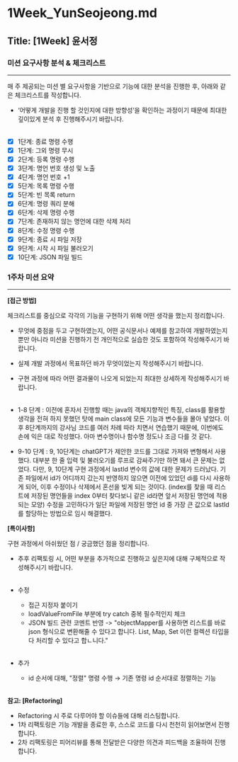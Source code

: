 # 1Week_YunSeojeong.md

## Title: [1Week] 윤서정

### 미션 요구사항 분석 & 체크리스트

---

매 주 제공되는 미션 별 요구사항을 기반으로 기능에 대한 분석을 진행한 후, 아래와 같은 체크리스트를 작성합니다.

- ‘어떻게 개발을 진행 할 것인지에 대한 방향성’을 확인하는 과정이기 때문에 최대한 깊이있게 분석 후 진행해주시기 바랍니다.
<br><br>

- [x] 1단계: 종료 명령 수행
- [x] 1단계: 그외 명령 무시
- [x] 2단계: 등록 명령 수행
- [x] 3단계: 명언 번호 생성 및 노출
- [x] 4단계: 명언 번호 +1
- [x] 5단계: 목록 명령 수행
- [x] 5단계: 빈 목록 return
- [x] 6단계: 명령 쿼리 분해
- [x] 6단계: 삭제 명령 수행
- [x] 7단계: 존재하지 않는 명언에 대한 삭제 처리
- [x] 8단계: 수정 명령 수행
- [x] 9단계: 종료 시 파일 저장
- [x] 9단계: 시작 시 파일 불러오기
- [x] 10단계: JSON 파일 빌드

### 1주차 미션 요약

---

**[접근 방법]**

체크리스트를 중심으로 각각의 기능을 구현하기 위해 어떤 생각을 했는지 정리합니다.

- 무엇에 중점을 두고 구현하였는지, 어떤 공식문서나 예제를 참고하여 개발하였는지 뿐만 아니라 미션을 진행하기 전 개인적으로 실습한 것도 포함하여 작성해주시기 바랍니다.
- 실제 개발 과정에서 목표하던 바가 무엇이었는지 작성해주시기 바랍니다.
- 구현 과정에 따라 어떤 결과물이 나오게 되었는지 최대한 상세하게 작성해주시기 바랍니다.
<br><br>

- 1-8 단계 : 이전에 혼자서 진행할 때는 java의 객체지향적인 특징, class를 활용할 생각을 전혀 하지 못했던 탓에 main class에 모든 기능과 변수들을 몰아 넣었다. 
이후 8단계까지의 강사님 코드를 여러 차례 따라 치면서 연습했기 때문에, 이번에도 손에 익은 대로 작성했다. 
아마 변수명이나 함수명 정도나 조금 다를 것 같다.
- 9-10 단계 : 9, 10단계는 chatGPT가 제안한 코드를 그대로 가져와 변형해서 사용했다. 
대부분 한 줄 입력 및 불러오기를 루프로 감싸주기만 하면 돼서 큰 문제는 없었다. 
다만, 9, 10단계 구현 과정에서 lastId 변수의 값에 대한 문제가 드러났다. 
기존 파일에서 id가 어디까지 갔는지 반영하지 않으면 이전에 있었던 di를 다시 사용하게 되어, 이후 수정이나 삭제에서 혼선을 빚게 되는 것이다.
  (index를 찾을 때 리스트에 저장된 명언들을 index 0부터 찾다보니 같은 id라면 앞서 저장된 명언에 적용되는 모양) 
수정을 고민하다가 일단 파일에 저장된 명언 id 중 가장 큰 값으로 lastId를 할당하는 방법으로 임시 해결했다.

**[특이사항]**

구현 과정에서 아쉬웠던 점 / 궁금했던 점을 정리합니다.

- 추후 리팩토링 시, 어떤 부분을 추가적으로 진행하고 싶은지에 대해 구체적으로 작성해주시기 바랍니다.
<br><br>

- 수정
  + 접근 지정자 붙이기
  + loadValueFromFile 부분에 try catch 중복 필수적인지 체크
  + JSON 빌드 관련 코멘트 반영
    -> "objectMapper를 사용하면 리스트를 바로 json 형식으로 변환해줄 수 있다고 합니다. List, Map, Set 이런 컬렉션 타입을 다 처리할 수 있다고 합ㄴ니다."
    <br><br>
- 추가
  + id 순서에 대해, "정렬" 명령 수행 → 기존 명령 id 순서대로 정렬하는 기능
<br><br>

**참고: [Refactoring]**

  - Refactoring 시 주로 다루어야 할 이슈들에 대해 리스팅합니다.
  - 1차 리팩토링은 기능 개발을 종료한 후, 스스로 코드를 다시 천천히 읽어보면서 진행합니다.
  - 2차 리팩토링은 피어리뷰를 통해 전달받은 다양한 의견과 피드백을 조율하여 진행합니다.